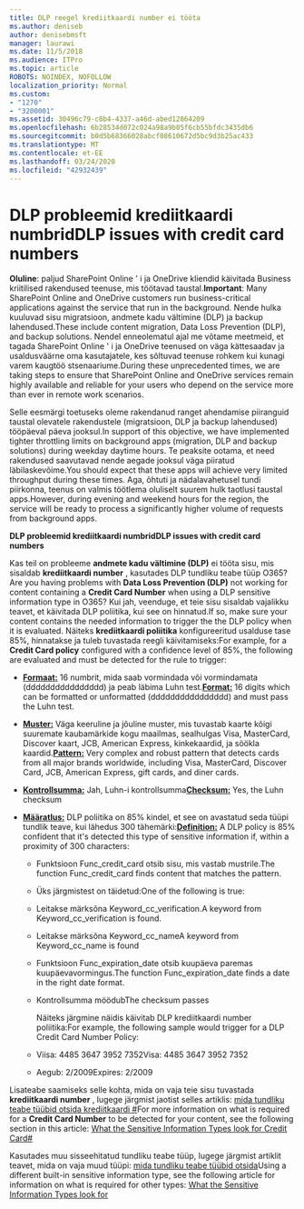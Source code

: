 ```yaml
---
title: DLP reegel krediitkaardi number ei tööta
ms.author: deniseb
author: denisebmsft
manager: laurawi
ms.date: 11/5/2018
ms.audience: ITPro
ms.topic: article
ROBOTS: NOINDEX, NOFOLLOW
localization_priority: Normal
ms.custom:
- "1270"
- "3200001"
ms.assetid: 30496c79-c8b4-4337-a46d-abed12864209
ms.openlocfilehash: 6b28534d072c024a98a9b05f6cb55bfdc3435db6
ms.sourcegitcommit: b0d5b68366028abcf08610672d5bc9d3b25ac433
ms.translationtype: MT
ms.contentlocale: et-EE
ms.lasthandoff: 03/24/2020
ms.locfileid: "42932439"
---
```

# <a name="dlp-issues-with-credit-card-numbers"></a><span data-ttu-id="f7391-102">DLP probleemid krediitkaardi numbrid</span><span class="sxs-lookup"><span data-stu-id="f7391-102">DLP issues with credit card numbers</span></span>

<span data-ttu-id="f7391-103">**Oluline**: paljud SharePoint Online ' i ja OneDrive kliendid käivitada Business kriitilised rakendused teenuse, mis töötavad taustal.</span><span class="sxs-lookup"><span data-stu-id="f7391-103">**Important**: Many SharePoint Online and OneDrive customers run business-critical applications against the service that run in the background.</span></span> <span data-ttu-id="f7391-104">Nende hulka kuuluvad sisu migratsioon, andmete kadu vältimine (DLP) ja backup lahendused.</span><span class="sxs-lookup"><span data-stu-id="f7391-104">These include content migration, Data Loss Prevention (DLP), and backup solutions.</span></span> <span data-ttu-id="f7391-105">Nendel enneolematul ajal me võtame meetmeid, et tagada SharePoint Online ' i ja OneDrive teenused on väga kättesaadav ja usaldusväärne oma kasutajatele, kes sõltuvad teenuse rohkem kui kunagi varem kaugtöö stsenaariume.</span><span class="sxs-lookup"><span data-stu-id="f7391-105">During these unprecedented times, we are taking steps to ensure that SharePoint Online and OneDrive services remain highly available and reliable for your users who depend on the service more than ever in remote work scenarios.</span></span>

<span data-ttu-id="f7391-106">Selle eesmärgi toetuseks oleme rakendanud ranget ahendamise piiranguid taustal olevatele rakendustele (migratsioon, DLP ja backup lahendused) tööpäeval päeva jooksul.</span><span class="sxs-lookup"><span data-stu-id="f7391-106">In support of this objective, we have implemented tighter throttling limits on background apps (migration, DLP and backup solutions) during weekday daytime hours.</span></span> <span data-ttu-id="f7391-107">Te peaksite ootama, et need rakendused saavutavad nende aegade jooksul väga piiratud läbilaskevõime.</span><span class="sxs-lookup"><span data-stu-id="f7391-107">You should expect that these apps will achieve very limited throughput during these times.</span></span> <span data-ttu-id="f7391-108">Aga, õhtuti ja nädalavahetusel tundi piirkonna, teenus on valmis töötlema oluliselt suurem hulk taotlusi taustal apps.</span><span class="sxs-lookup"><span data-stu-id="f7391-108">However, during evening and weekend hours for the region, the service will be ready to process a significantly higher volume of requests from background apps.</span></span>

<span data-ttu-id="f7391-109">**DLP probleemid krediitkaardi numbrid**</span><span class="sxs-lookup"><span data-stu-id="f7391-109">**DLP issues with credit card numbers**</span></span>

<span data-ttu-id="f7391-110">Kas teil on probleeme **andmete kadu vältimine (DLP)** ei tööta sisu, mis sisaldab **krediitkaardi number** , kasutades DLP tundliku teabe tüüp O365?</span><span class="sxs-lookup"><span data-stu-id="f7391-110">Are you having problems with **Data Loss Prevention (DLP)** not working for content containing a **Credit Card Number** when using a DLP sensitive information type in O365?</span></span> <span data-ttu-id="f7391-111">Kui jah, veenduge, et teie sisu sisaldab vajalikku teavet, et käivitada DLP poliitika, kui see on hinnatud.</span><span class="sxs-lookup"><span data-stu-id="f7391-111">If so, make sure your content contains the needed information to trigger the the DLP policy when it is evaluated.</span></span> <span data-ttu-id="f7391-112">Näiteks **krediitkaardi poliitika** konfigureeritud usalduse tase 85%, hinnatakse ja tuleb tuvastada reegli käivitamiseks:</span><span class="sxs-lookup"><span data-stu-id="f7391-112">For example, for a **Credit Card policy** configured with a confidence level of 85%, the following are evaluated and must be detected for the rule to trigger:</span></span>
  
- <span data-ttu-id="f7391-113">**[Formaat:](https://docs.microsoft.com/office365/securitycompliance/what-the-sensitive-information-types-look-for#format-19)** 16 numbrit, mida saab vormindada või vormindamata (dddddddddddddddd) ja peab läbima Luhn test.</span><span class="sxs-lookup"><span data-stu-id="f7391-113">**[Format:](https://docs.microsoft.com/office365/securitycompliance/what-the-sensitive-information-types-look-for#format-19)** 16 digits which can be formatted or unformatted (dddddddddddddddd) and must pass the Luhn test.</span></span>

- <span data-ttu-id="f7391-114">**[Muster:](https://docs.microsoft.com/office365/securitycompliance/what-the-sensitive-information-types-look-for#pattern-19)** Väga keeruline ja jõuline muster, mis tuvastab kaarte kõigi suuremate kaubamärkide kogu maailmas, sealhulgas Visa, MasterCard, Discover kaart, JCB, American Express, kinkekaardid, ja söökla kaardid.</span><span class="sxs-lookup"><span data-stu-id="f7391-114">**[Pattern:](https://docs.microsoft.com/office365/securitycompliance/what-the-sensitive-information-types-look-for#pattern-19)** Very complex and robust pattern that detects cards from all major brands worldwide, including Visa, MasterCard, Discover Card, JCB, American Express, gift cards, and diner cards.</span></span>

- <span data-ttu-id="f7391-115">**[Kontrollsumma:](https://docs.microsoft.com/office365/securitycompliance/what-the-sensitive-information-types-look-for#checksum-19)** Jah, Luhn-i kontrollsumma</span><span class="sxs-lookup"><span data-stu-id="f7391-115">**[Checksum:](https://docs.microsoft.com/office365/securitycompliance/what-the-sensitive-information-types-look-for#checksum-19)** Yes, the Luhn checksum</span></span>

- <span data-ttu-id="f7391-116">**[Määratlus:](https://docs.microsoft.com/office365/securitycompliance/what-the-sensitive-information-types-look-for#definition-19)** DLP poliitika on 85% kindel, et see on avastatud seda tüüpi tundlik teave, kui lähedus 300 tähemärki:</span><span class="sxs-lookup"><span data-stu-id="f7391-116">**[Definition:](https://docs.microsoft.com/office365/securitycompliance/what-the-sensitive-information-types-look-for#definition-19)** A DLP policy is 85% confident that it's detected this type of sensitive information if, within a proximity of 300 characters:</span></span>

  - <span data-ttu-id="f7391-117">Funktsioon Func_credit_card otsib sisu, mis vastab mustrile.</span><span class="sxs-lookup"><span data-stu-id="f7391-117">The function Func_credit_card finds content that matches the pattern.</span></span>

  - <span data-ttu-id="f7391-118">Üks järgmistest on täidetud:</span><span class="sxs-lookup"><span data-stu-id="f7391-118">One of the following is true:</span></span>

  - <span data-ttu-id="f7391-119">Leitakse märksõna Keyword_cc_verification.</span><span class="sxs-lookup"><span data-stu-id="f7391-119">A keyword from Keyword_cc_verification is found.</span></span>

  - <span data-ttu-id="f7391-120">Leitakse märksõna Keyword_cc_name</span><span class="sxs-lookup"><span data-stu-id="f7391-120">A keyword from Keyword_cc_name is found</span></span>

  - <span data-ttu-id="f7391-121">Funktsioon Func_expiration_date otsib kuupäeva paremas kuupäevavormingus.</span><span class="sxs-lookup"><span data-stu-id="f7391-121">The function Func_expiration_date finds a date in the right date format.</span></span>

  - <span data-ttu-id="f7391-122">Kontrollsumma möödub</span><span class="sxs-lookup"><span data-stu-id="f7391-122">The checksum passes</span></span>

    <span data-ttu-id="f7391-123">Näiteks järgmine näidis käivitab DLP krediitkaardi number poliitika:</span><span class="sxs-lookup"><span data-stu-id="f7391-123">For example, the following sample would trigger for a DLP Credit Card Number Policy:</span></span>

  - <span data-ttu-id="f7391-124">Viisa: 4485 3647 3952 7352</span><span class="sxs-lookup"><span data-stu-id="f7391-124">Visa: 4485 3647 3952 7352</span></span>
  
  - <span data-ttu-id="f7391-125">Aegub: 2/2009</span><span class="sxs-lookup"><span data-stu-id="f7391-125">Expires: 2/2009</span></span>

<span data-ttu-id="f7391-126">Lisateabe saamiseks selle kohta, mida on vaja teie sisu tuvastada **krediitkaardi number** , lugege järgmist jaotist selles artiklis: [mida tundliku teabe tüübid otsida krediitkaardi #](https://docs.microsoft.com/office365/securitycompliance/what-the-sensitive-information-types-look-for#credit-card-number)</span><span class="sxs-lookup"><span data-stu-id="f7391-126">For more information on what is required for a **Credit Card Number** to be detected for your content, see the following section in this article: [What the Sensitive Information Types look for Credit Card#](https://docs.microsoft.com/office365/securitycompliance/what-the-sensitive-information-types-look-for#credit-card-number)</span></span>
  
<span data-ttu-id="f7391-127">Kasutades muu sisseehitatud tundliku teabe tüüp, lugege järgmist artiklit teavet, mida on vaja muud tüüpi: [mida tundliku teabe tüübid otsida](https://docs.microsoft.com/office365/securitycompliance/what-the-sensitive-information-types-look-for)</span><span class="sxs-lookup"><span data-stu-id="f7391-127">Using a different built-in sensitive information type, see the following article for information on what is required for other types: [What the Sensitive Information Types look for](https://docs.microsoft.com/office365/securitycompliance/what-the-sensitive-information-types-look-for)</span></span>
  